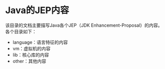 # Java的JEP内容

该目录的文档主要描写Java各个JEP（JDK Enhancement-Proposal）的内容。各个目录如下：

- language：语言特征的内容
- vm：虚拟机的内容
- lib：核心库的内容
- other：其他内容
